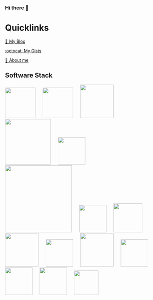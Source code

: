 ### Hi there 👋
# Quicklinks
[:link: My Blog](https://gist.github.com/fgarcia-code)

[:octocat: My Gists](https://gist.github.com/fgarcia-code)

[:man: About me](./ABOUT.md)

## Software Stack
[<img src="https://github.githubassets.com/images/modules/logos_page/GitHub-Mark.png" width=100/>](https://docs.github.com/en/get-started) &nbsp;&nbsp;&nbsp;&nbsp;
[<img src="https://www.docker.com/wp-content/uploads/2022/03/vertical-logo-monochromatic.png" width=100/>](https://www.docker.com/get-started/) &nbsp;&nbsp;&nbsp;&nbsp;
[<img src="https://upload.wikimedia.org/wikipedia/commons/thumb/4/48/Markdown-mark.svg/1200px-Markdown-mark.svg.png" width=110/>](https://www.markdownguide.org/getting-started/) &nbsp;&nbsp;&nbsp;&nbsp; 
[<img src="https://upload.wikimedia.org/wikipedia/commons/thumb/0/05/Go_Logo_Blue.svg/1200px-Go_Logo_Blue.svg.png" width=150/>](https://go.dev/learn/) &nbsp;&nbsp;&nbsp;&nbsp; [<img src="https://upload.wikimedia.org/wikipedia/commons/thumb/3/39/Kubernetes_logo_without_workmark.svg/1200px-Kubernetes_logo_without_workmark.svg.png" width=90/>](https://kubernetes.io/docs/tasks/tools/) &nbsp;&nbsp;&nbsp;&nbsp; [<img src="https://upload.wikimedia.org/wikipedia/commons/thumb/a/af/Logo_of_Hugo_the_static_website_generator.svg/1024px-Logo_of_Hugo_the_static_website_generator.svg.png" width=220/>](https://gohugo.io/getting-started/quick-start/) &nbsp;&nbsp;&nbsp;&nbsp; [<img src="https://upload.wikimedia.org/wikipedia/commons/thumb/d/d5/Tailwind_CSS_Logo.svg/2048px-Tailwind_CSS_Logo.svg.png" width=90/>](https://tailwindcss.com/docs/installation) &nbsp;&nbsp;&nbsp;&nbsp; [<img src="https://seeklogo.com/images/G/google-cloud-logo-ADE788217F-seeklogo.com.png" width=95/>](https://cloud.google.com/docs/get-started) &nbsp;&nbsp;&nbsp;&nbsp; [<img src="https://grpc.io/img/logos/grpc-icon-color.png" width=110/>](https://grpc.io/docs/languages/go/quickstart/) &nbsp;&nbsp;&nbsp;&nbsp; [<img src="https://upload.wikimedia.org/wikipedia/commons/thumb/1/17/GraphQL_Logo.svg/2048px-GraphQL_Logo.svg.png" width=90/>](https://graphql.org/code/) &nbsp;&nbsp;&nbsp;&nbsp; [<img src="https://upload.wikimedia.org/wikipedia/commons/thumb/8/8e/Nextjs-logo.svg/800px-Nextjs-logo.svg.png" width=110/>](https://nextjs.org/docs) &nbsp;&nbsp;&nbsp;&nbsp; [<img src="https://cdn.cdnlogo.com/logos/v/82/visual-studio-code.svg" width=90/>](https://code.visualstudio.com/docs/introvideos/basics) &nbsp;&nbsp;&nbsp;&nbsp; [<img src="https://upload.wikimedia.org/wikipedia/commons/thumb/4/4b/Bash_Logo_Colored.svg/1200px-Bash_Logo_Colored.svg.png" width=90/>](https://www.gnu.org/software/bash/manual/bash.html) &nbsp;&nbsp;&nbsp;&nbsp; [<img src="https://upload.wikimedia.org/wikipedia/commons/thumb/a/a5/Archlinux-icon-crystal-64.svg/1200px-Archlinux-icon-crystal-64.svg.png" width=90/>](https://wiki.archlinux.org/title/installation_guide) &nbsp;&nbsp;&nbsp;&nbsp; [<img src="https://upload.wikimedia.org/wikipedia/commons/thumb/f/fa/Apple_logo_black.svg/488px-Apple_logo_black.svg.png" width=80/>](https://support.apple.com/guide/mac-help/welcome/mac) &nbsp;&nbsp;&nbsp;&nbsp;